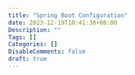 ```yaml
---
title: "Spring Boot Configuration"
date: 2023-12-19T10:41:38+08:00
Description: ""
Tags: []
Categories: []
DisableComments: false
draft: true
---
```

